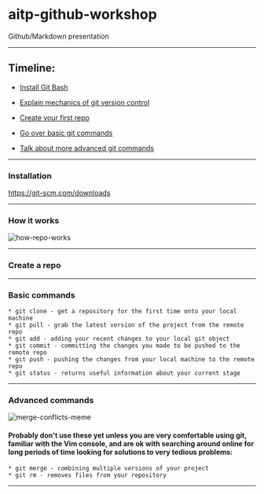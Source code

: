 # aitp-github-workshop

Github/Markdown presentation

---

## Timeline:

* [Install Git Bash](https://github.com/EnEmerson/aitp-github-workshop#installation)

* [Explain mechanics of git version control](https://github.com/EnEmerson/aitp-github-workshop#how-it-works)

* [Create your first repo](https://github.com/EnEmerson/aitp-github-workshop#create-a-repo)

* [Go over basic git commands](https://github.com/EnEmerson/aitp-github-workshop#basic-commands)

* [Talk about more advanced git commands](https://github.com/EnEmerson/aitp-github-workshop#advanced-commands)

---

### Installation

https://git-scm.com/downloads

---

### How it works

![how-repo-works]()

---

### Create a repo

---

### Basic commands

	* git clone - get a repository for the first time onto your local machine
	* git pull - grab the latest version of the project from the remote repo
	* git add - adding your recent changes to your local git object
	* git commit - committing the changes you made to be pushed to the remote repo
	* git push - pushing the changes from your local machine to the remote repo
	* git status - returns useful information about your current stage

---

### Advanced commands

![merge-conflicts-meme]()

#### Probably don't use these yet unless you are very comfortable using git, familiar with the Vim console, and are ok with searching around online for long periods of time looking for solutions to very tedious problems:

	* git merge - combining multiple versions of your project
	* git rm - removes files from your repository

---




